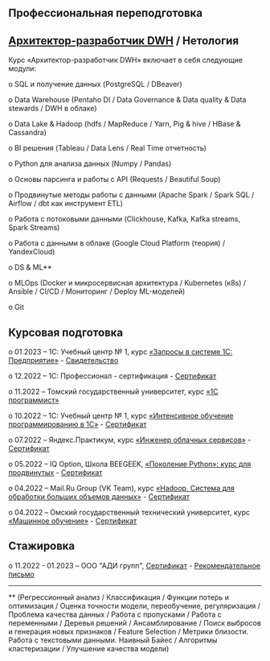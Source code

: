 Профессиональная переподготовка
-
[Архитектор-разработчик DWH](https://github.com/Lerozba/Portfolio/blob/main/My_Certificate/certificate.pdf) / Нетология
-
Курс «Архитектор-разработчик DWH» включает в себя следующие модули:

o	SQL и получение данных (PostgreSQL / DBeaver)

o	Data Warehouse (Pentaho DI / Data Governance & Data quality & Data stewards / DWH в облаке)

o	Data Lake & Hadoop (hdfs / MapReduce / Yarn, Pig & hive / HBase & Cassandra)

o	BI решения (Tableau / Data Lens / Real Time отчетность)

o	Python для анализа данных (Numpy / Pandas)

o	Основы парсинга и работы с API (Requests / Beautiful Soup)

o	Продвинутые методы работы с данными (Apache Spark / Spark SQL / Airflow / dbt как инструмент ETL)

o	Работа с потоковыми данными (Clickhouse, Kafka, Kafka streams, Spark Streams)

o	Работа с данными в облаке (Google Cloud Platform (теория) / YandexCloud)

o	DS & ML** 

o	MLOps (Docker и микросервисная архитектура / Kubernetes (к8s) / Ansible / CI/CD / Мониторинг / Deploy ML-моделей)

o	Git

Курсовая подготовка
-

o	01.2023 – 1С: Учебный центр № 1, курс [«Запросы в системе 1С: Предприятие»](https://uc1.1c.ru/course/zaprosy-v-1s-predpriyatie-8-dlya-programmistov-i-razrabotchikov/) - [Свидетельство](https://github.com/Lerozba/Portfolio/blob/main/My_Certificate/Certificate_Zapros_1C.pdf)

o	12.2022 – 1С: Профессионал - сертификация - [Сертификат](https://github.com/Lerozba/Portfolio/blob/main/My_Certificate/1C_Proffesional.pdf)

o	11.2022 – Томский государственный университет, курс [«1С программист»](https://www.tgu-dpo.ru/program/onecprogrammer)

o	10.2022 – 1С: Учебный центр № 1, курс [«Интенсивное обучение программированию в 1С»](https://uc1.1c.ru/course/intensivnoe-obuchenie-programmirovaniyu-v-1s-onlajn-video/#toc) - [Сертификат](https://github.com/Lerozba/Portfolio/blob/main/My_Certificate/Certificate_1C.pdf)

o	07.2022 – Яндекс.Практикум, курс [«Инженер облачных сервисов»](https://practicum.yandex.ru/ycloud) - [Сертификат](https://github.com/Lerozba/Portfolio/blob/d8633092b732d7a84fce6797771ad65c428243fa/My_Certificate/Certificate_YandexCloud.pdf)

o	05.2022 – IQ Option, Школа BEEGEEK, [«Поколение Python»: курс для продвинутых](https://stepik.org/course/68343/promo) - [Сертификат](https://github.com/Lerozba/Portfolio/blob/main/My_Certificate/Certificate_Python.pdf)

o	04.2022 – Mail.Ru Group (VK Team),  курс [«Hadoop. Система для обработки больших объемов данных»](https://stepik.org/course/150/promo) - [Сертификат](https://github.com/Lerozba/Portfolio/blob/main/My_Certificate/Certificate_Hadoop.pdf)

o	04.2022 – Омский государственный технический университет, курс [«Машинное обучение»](https://stepik.org/course/8057/promo) - [Сертификат](https://github.com/Lerozba/Portfolio/blob/main/My_Certificate/Certificate_ML.pdf)

Стажировка
-

o	11.2022 - 01.2023 – ООО "АДИ групп", [Сертификат](https://github.com/Lerozba/Portfolio/blob/main/My_Certificate/Internship_certificate.png) - [Рекомендательное письмо](https://github.com/Lerozba/Portfolio/blob/main/My_Certificate/Internship_recommendation.pdf)


__________________________________________________
** (Регрессионный анализ / Классификация / Функции потерь и оптимизация / Оценка точности модели, переобучение, регуляризация / Проблема качества данных / Работа с пропусками / Работа с переменными / Деревья решений / Ансамблирование / Поиск выбросов и генерация новых признаков / Feature Selection / Метрики близости. Работа с текстовыми данными. Наивный Байес / Алгоритмы кластеризации / Улучшение качества модели)

